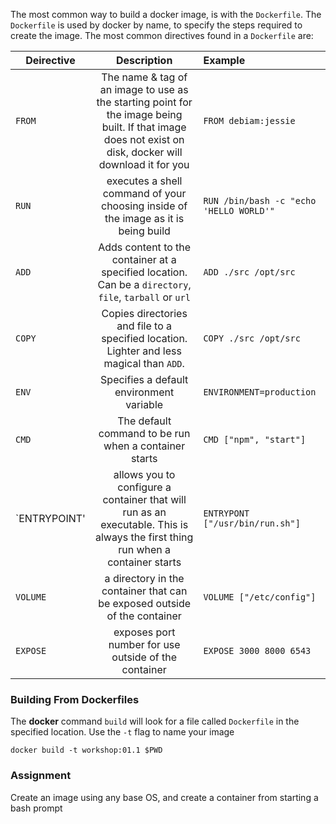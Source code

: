 The most common way to build a docker image, is with the `Dockerfile`. The `Dockerfile` is used by docker by name, to specify the steps required to create the image. The most common directives found in a `Dockerfile` are:

| Deirective    | Description   | Example |
| ------------- |:-------------:|:--------|
| `FROM`        | The name & tag of an image to use as the starting point for the image being built. If that image does not exist on disk, docker will download it for you | `FROM debiam:jessie` |
| `RUN`         | executes a shell command of your choosing inside of the image as it is being build | `RUN /bin/bash -c "echo 'HELLO WORLD'"` |
| `ADD`         | Adds content to the container at a specified location. Can be a `directory`, `file`, `tarball` or `url` | `ADD ./src /opt/src` |
| `COPY`        | Copies directories and file to a specified location. Lighter and less magical than `ADD`. | `COPY ./src /opt/src` |
| `ENV`         | Specifies a default environment variable | `ENVIRONMENT=production` |
| `CMD`         | The default command to be run when a container starts | `CMD ["npm", "start"]` |
| `ENTRYPOINT'  | allows you to configure a container that will run as an executable. This is always the first thing run when a container starts | `ENTRYPONT ["/usr/bin/run.sh"]` |
| `VOLUME`      | a directory in the container that can be exposed outside of the container | `VOLUME ["/etc/config"]` |
| `EXPOSE`      | exposes port number for use outside of the container | `EXPOSE 3000 8000 6543` |

### Building From Dockerfiles

The **docker** command `build` will look for a file called `Dockerfile` in the specified location. Use the `-t` flag to name your image

```
docker build -t workshop:01.1 $PWD
```

### Assignment
Create an image using any base OS, and create a container from starting a bash prompt
